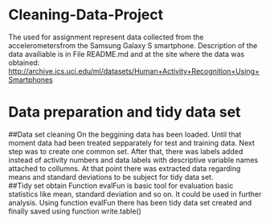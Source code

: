 Cleaning-Data-Project
 ==========================================


The used for assignment represent data collected from the accelerometersfrom the Samsung Galaxy S smartphone. 
Description of the data availiable is in File README.md and at the site where the data was obtained: 
http://archive.ics.uci.edu/ml/datasets/Human+Activity+Recognition+Using+Smartphones 
# Data preparation and tidy data set 
##Data set cleaning
On the beggining data has been loaded. Until that moment data had been treated sepparately for test and training data. Next step was to create one common set. After that, there was labels added instead of activity numbers and data labels with descriptive variable names attached to collumns. At that point there was extracted data regarding means and standard deviations to be subject for tidy data set.   
##Tidy set obtain
Function evalFun is basic tool for evaluation basic statistics like mean, standard deviation and so on. It could be used in further analysis. 
Using function evalFun there has been tidy data set created and finally saved using function write.table()
